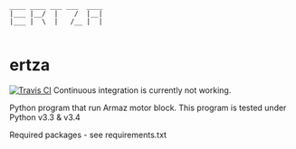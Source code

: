 ```
____ ____ ___ ___  ____ 
|___ |__/  |    /  |__| 
|___ |  \  |   /__ |  | 
 
```

# ertza

[![Travis CI](https://travis-ci.org/exmachina-dev/ertza.svg?branch=dev)](https://travis-ci.org/exmachina-dev/ertza)
Continuous integration is currently not working.

Python program that run Armaz motor block.
This program is tested under Python v3.3 & v3.4

Required packages - see requirements.txt
